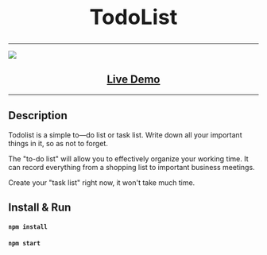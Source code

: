 <h1 style="text-align: center; font-size: 42px;">TodoList</h1>

---

![](https://d1.skrinshoter.ru/s/180923/LhftutHZ.jpg?view=1&name=Скриншот-18-09-2023%2019:14:03.jpg)

<h2 style="text-align: center;"><a href="https://maksdrop.github.io/todoList-typescript">Live Demo</a></h2>

---

## Description

Todolist is a simple to—do list or task list. Write down all your important things in it, so as not to forget.

The "to-do list" will allow you to effectively organize your working time. It can record everything from a shopping list to important business meetings.

Create your "task list" right now, it won't take much time.

## Install & Run

#### `npm install`
#### `npm start`


